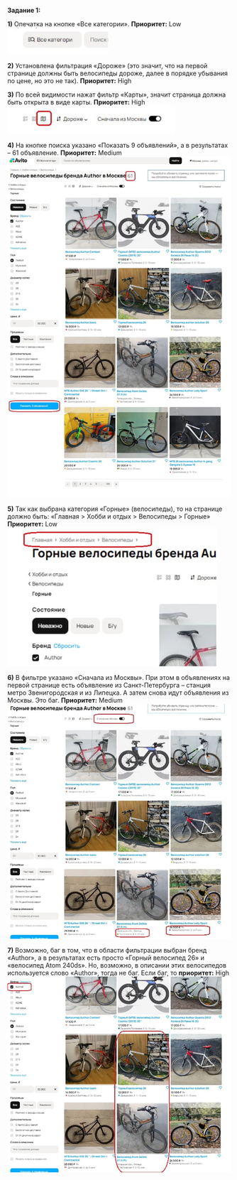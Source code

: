 **Задание 1:**

**1)**	Опечатка на кнопке «Все категории». **Приоритет:** Low
![](1bag.jpg)  

   
**2)**	Установлена фильтрация «Дороже» (это значит, что на первой странице должны быть велосипеды дороже, далее в порядке убывания по цене, но это не так). **Приоритет:** High  
   
**3)**	По всей видимости нажат фильтр «Карты», значит страница должна быть открыта в виде карты. **Приоритет:** High
![](3bag.jpg)    
 
**4)**	На кнопке поиска указано «Показать 9 объявлений», а в результатах – 61 объявление. **Приоритет:** Medium
![](4bag.jpg)    

**5)**	Так как выбрана категория «Горные» (велосипеды), то на странице должно быть: «Главная > Хобби и отдых > Велосипеды > Горные»
**Приоритет:** Low   
![](5bag.jpg)  

**6)**	В фильтре указано «Сначала из Москвы». При этом в объявлениях на первой странице есть объявление из Санкт-Петербурга – станция метро Звенигородская и из Липецка. А затем снова идут объявления из Москвы. Это баг. **Приоритет:** Medium 
![](6bag.jpg)    


**7)**	Возможно, баг в том, что в области фильтрации выбран бренд «Author», а в результатах есть просто «Горный велосипед 26» и «велосипед Atom 240ds». Но, возможно, в описании этих велосипедов используется слово «Author», тогда не баг. Если баг, то **приоритет:** High
![](7bag.jpg)  
